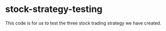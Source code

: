 # stock-strategy-testing
This code is for us to test the three stock trading strategy we have created. 
